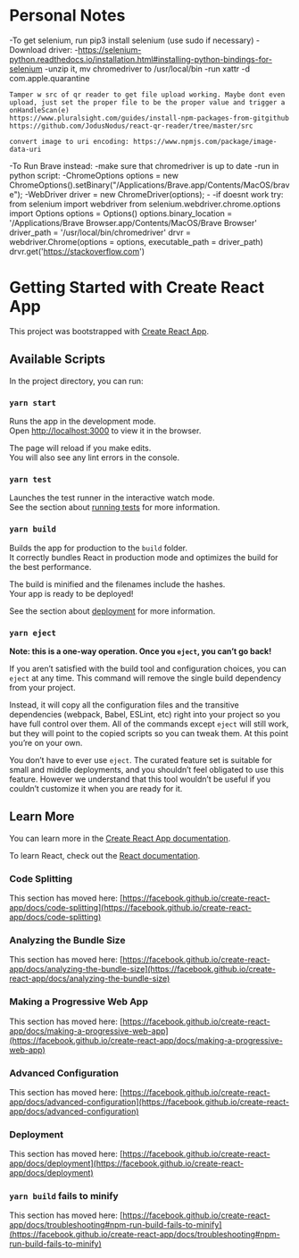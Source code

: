# Personal Notes

-To get selenium, run pip3 install selenium (use sudo if necessary)
-Download driver:
	-https://selenium-python.readthedocs.io/installation.html#installing-python-bindings-for-selenium
	-unzip it, mv chromedriver to /usr/local/bin
	-run xattr -d com.apple.quarantine <name of executable>

	Tamper w src of qr reader to get file upload working. Maybe dont even upload, just set the proper file to be the proper value and trigger a onHandleScan(e)
	https://www.pluralsight.com/guides/install-npm-packages-from-gitgithub
	https://github.com/JodusNodus/react-qr-reader/tree/master/src

	convert image to uri encoding: https://www.npmjs.com/package/image-data-uri

-To Run Brave instead:
    -make sure that chromedriver is up to date
    -run in python script:
        -ChromeOptions options = new ChromeOptions().setBinary("/Applications/Brave.app/Contents/MacOS/brave");
        -WebDriver driver = new ChromeDriver(options);
    -
    -if doesnt work try:
        from selenium import webdriver
        from selenium.webdriver.chrome.options import Options
        options = Options()
        options.binary_location = '/Applications/Brave Browser.app/Contents/MacOS/Brave Browser'
        driver_path = '/usr/local/bin/chromedriver'
        drvr = webdriver.Chrome(options = options, executable_path = driver_path)
        drvr.get('https://stackoverflow.com')

# Getting Started with Create React App

This project was bootstrapped with [Create React App](https://github.com/facebook/create-react-app).

## Available Scripts

In the project directory, you can run:

### `yarn start`

Runs the app in the development mode.\
Open [http://localhost:3000](http://localhost:3000) to view it in the browser.

The page will reload if you make edits.\
You will also see any lint errors in the console.

### `yarn test`

Launches the test runner in the interactive watch mode.\
See the section about [running tests](https://facebook.github.io/create-react-app/docs/running-tests) for more information.

### `yarn build`

Builds the app for production to the `build` folder.\
It correctly bundles React in production mode and optimizes the build for the best performance.

The build is minified and the filenames include the hashes.\
Your app is ready to be deployed!

See the section about [deployment](https://facebook.github.io/create-react-app/docs/deployment) for more information.

### `yarn eject`

**Note: this is a one-way operation. Once you `eject`, you can’t go back!**

If you aren’t satisfied with the build tool and configuration choices, you can `eject` at any time. This command will remove the single build dependency from your project.

Instead, it will copy all the configuration files and the transitive dependencies (webpack, Babel, ESLint, etc) right into your project so you have full control over them. All of the commands except `eject` will still work, but they will point to the copied scripts so you can tweak them. At this point you’re on your own.

You don’t have to ever use `eject`. The curated feature set is suitable for small and middle deployments, and you shouldn’t feel obligated to use this feature. However we understand that this tool wouldn’t be useful if you couldn’t customize it when you are ready for it.

## Learn More

You can learn more in the [Create React App documentation](https://facebook.github.io/create-react-app/docs/getting-started).

To learn React, check out the [React documentation](https://reactjs.org/).

### Code Splitting

This section has moved here: [https://facebook.github.io/create-react-app/docs/code-splitting](https://facebook.github.io/create-react-app/docs/code-splitting)

### Analyzing the Bundle Size

This section has moved here: [https://facebook.github.io/create-react-app/docs/analyzing-the-bundle-size](https://facebook.github.io/create-react-app/docs/analyzing-the-bundle-size)

### Making a Progressive Web App

This section has moved here: [https://facebook.github.io/create-react-app/docs/making-a-progressive-web-app](https://facebook.github.io/create-react-app/docs/making-a-progressive-web-app)

### Advanced Configuration

This section has moved here: [https://facebook.github.io/create-react-app/docs/advanced-configuration](https://facebook.github.io/create-react-app/docs/advanced-configuration)

### Deployment

This section has moved here: [https://facebook.github.io/create-react-app/docs/deployment](https://facebook.github.io/create-react-app/docs/deployment)

### `yarn build` fails to minify

This section has moved here: [https://facebook.github.io/create-react-app/docs/troubleshooting#npm-run-build-fails-to-minify](https://facebook.github.io/create-react-app/docs/troubleshooting#npm-run-build-fails-to-minify)
